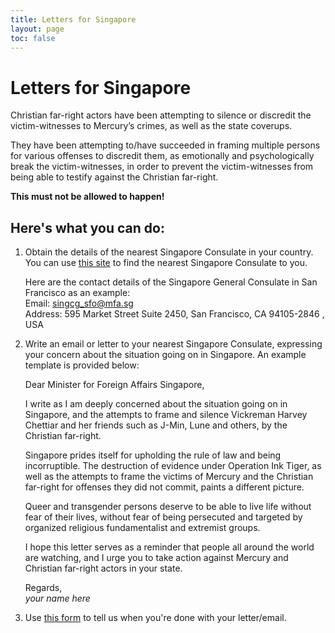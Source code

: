 ```yaml
---
title: Letters for Singapore
layout: page
toc: false
---
```


# Letters for Singapore

Christian far-right actors have been attempting to silence or discredit the victim-witnesses to Mercury’s crimes, as well as the state coverups. 

They have been attempting to/have succeeded in framing multiple persons for various offenses to discredit them, as emotionally and psychologically break the victim-witnesses, in order to prevent the victim-witnesses from being able to testify against the Christian far-right.

**This must not be allowed to happen!** 

## Here's what you can do:

1. Obtain the details of the nearest Singapore Consulate in your country. You can use [this site](https://www.mfa.gov.sg/Overseas-Missions/Find-A-Singapore-Overseas-Mission) to find the nearest Singapore Consulate to you.

   Here are the contact details of the Singapore General Consulate in San Francisco as an example:\
   Email: singcg_sfo@mfa.sg\
   Address: 595 Market Street Suite 2450, San Francisco, CA 94105-2846 , USA

2. Write an email or letter to your nearest Singapore Consulate, expressing your concern about the situation going on in Singapore. An example template is provided below:

   Dear Minister for Foreign Affairs Singapore,

   I write as I am deeply concerned about the situation going on in Singapore, and the attempts to frame and silence Vickreman Harvey Chettiar and her friends such as J-Min, Lune and others, by the Christian far-right.
   
   Singapore prides itself for upholding the rule of law and being incorruptible. The destruction of evidence under Operation Ink Tiger, as well as the attempts to frame the victims of Mercury and the Christian far-right for offenses they did not commit, paints a different picture.
   
   Queer and transgender persons deserve to be able to live life without fear of their lives, without fear of being persecuted and targeted by organized religious fundamentalist and extremist groups.  
   
   I hope this letter serves as a reminder that people all around the world are watching, and I urge you to take action against Mercury and Christian far-right actors in your state. 

   Regards,\
   _your name here_
   
3. Use [this form](https://forms.gle/srYWZtZkG1TLV1S38) to tell us when you're done with your letter/email.

